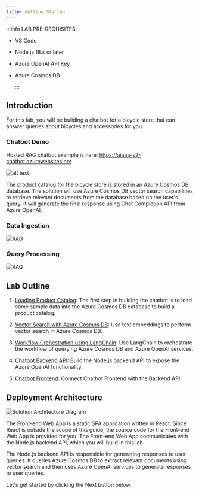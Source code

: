 ```yaml
---
title: Getting Started
---
```


:::info LAB PRE-REQUISITES

- VS Code
- Node.js 18.x or later
- Azure OpenAI API Key
- Azure Cosmos DB

  :::

## Introduction

For this lab, you will be building a chatbot for a bicycle store that can answer queries about bicycles and accessories for you.

### Chatbot Demo

Hosted RAG chatbot example is here: https://aiaaa-s2-chatbot.azurewebsites.net

![alt text](images/chatbot-image.png)

The product catalog for the bicycle store is stored in an Azure Cosmos DB database. The solution will use Azure Cosmos DB vector search capabilities to retrieve relevant documents from the database based on the user's query. It will generate the final response using Chat Completion API from Azure OpenAI.

### Data Ingestion

![RAG](images/rag_design_data_ingestion.png)

### Query Processing

![RAG](images/rag_design.png)

## Lab Outline

1. [Loading Product Catalog](/docs/Chatbot/Load-Product-Catalog): The first step in building the chatbot is to load some sample data into the Azure Cosmos DB database to build a product catalog.

2. [Vector Search with Azure Cosmos DB](/docs/Chatbot/Vector-Search): Use text embeddings to perform vector search in Azure Cosmos DB.

3. [Workflow Orchestration using LangChain](/docs/Chatbot/Using-Langchain): Use LangChain to orchestrate the workflow of querying Azure Cosmos DB and Azure OpenAI services.

4. [Chatbot Backend API](/docs/Chatbot/Chatbot-Backend): Build the Node.js backend API to expose the Azure OpenAI functionality.

5. [Chatbot Frontend](/docs/Chatbot/Chatbot-Frontend): Connect Chatbot Frontend with the Backend API.

## Deployment Architecture

![Solution Architecture Diagram](images/architecture.jpg)

The Front-end Web App is a static SPA application written in React. Since React is outside the scope of this guide, the source code for the Front-end Web App is provided for you. The Front-end Web App communicates with the Node.js backend API, which you will build in this lab.

The Node.js backend API is responsible for generating responses to user queries. It queries Azure Cosmos DB to extract relevant documents using vector search and then uses Azure OpenAI services to generate responses to user queries.

Let's get started by clicking the Next button below.